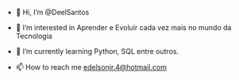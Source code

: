 - 👋 Hi, I’m @DeelSantos
- 👀 I’m interested in  Aprender e  Evoluir cada vez mais no mundo da Tecnologia
- 🌱 I’m currently learning  Python, SQL entre outros.

- 📫 How to reach me  edelsonjr.4@hotmail.com

<!---
DeelSantos/DeelSantos is a ✨ special ✨ repository because its `README.md` (this file) appears on your GitHub profile.
You can click the Preview link to take a look at your changes.
--->
